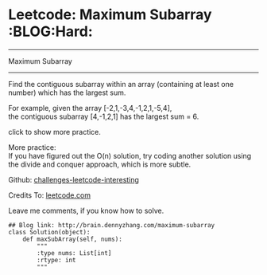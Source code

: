 # Leetcode: Maximum Subarray     :BLOG:Hard:


---

Maximum Subarray  

---

Find the contiguous subarray within an array (containing at least one number) which has the largest sum.  

For example, given the array [-2,1,-3,4,-1,2,1,-5,4],  
the contiguous subarray [4,-1,2,1] has the largest sum = 6.  

click to show more practice.  

More practice:  
If you have figured out the O(n) solution, try coding another solution using the divide and conquer approach, which is more subtle.  

Github: [challenges-leetcode-interesting](https://github.com/DennyZhang/challenges-leetcode-interesting/tree/master/maximum-subarray)  

Credits To: [leetcode.com](https://leetcode.com/problems/maximum-subarray/description/)  

Leave me comments, if you know how to solve.  

    ## Blog link: http://brain.dennyzhang.com/maximum-subarray
    class Solution(object):
        def maxSubArray(self, nums):
            """
            :type nums: List[int]
            :rtype: int
            """
